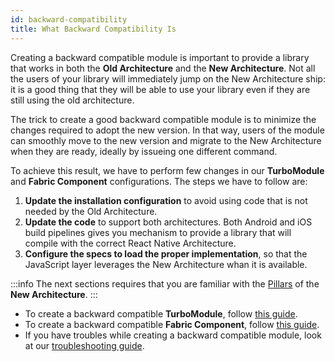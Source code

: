 ```yaml
---
id: backward-compatibility
title: What Backward Compatibility Is
---
```


Creating a backward compatible module is important to provide a library that works in both the **Old Architecture** and the **New Architecture**. Not all the users of your library will immediately jump on the New Architecture ship: it is a good thing that they will be able to use your library even if they are still using the old architecture.

The trick to create a good backward compatible module is to minimize the changes required to adopt the new version. In that way, users of the module can smoothly move to the new version and migrate to the New Architecture when they are ready, ideally by issueing one different command.

To achieve this result, we have to perform few changes in our **TurboModule** and **Fabric Component** configurations. The steps we have to follow are:

1. **Update the installation configuration** to avoid using code that is not needed by the Old Architecture.
1. **Update the code** to support both architectures. Both Android and iOS build pipelines gives you mechanism to provide a library that will compile with the correct React Native Architecture.
1. **Configure the specs to load the proper implementation**, so that the JavaScript layer leverages the New Architecture whan it is available.

:::info
The next sections requires that you are familiar with the [Pillars](pillars) of the **New Architecture**.
:::

- To create a backward compatible **TurboModule**, follow [this guide](backward-compatibility-turbomodules).
- To create a backward compatible **Fabric Component**, follow [this guide](backward-compatibility-fabric-components).
- If you have troubles while creating a backward compatible module, look at our [troubleshooting guide](backward-compatibility-troubleshooting).
